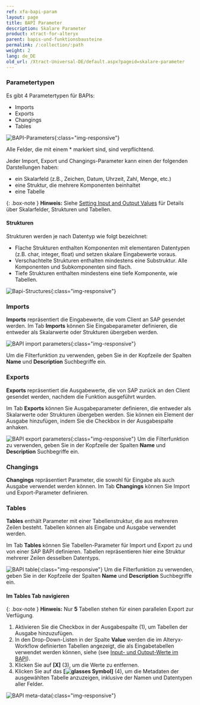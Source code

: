 ```yaml
---
ref: xfa-bapi-param
layout: page
title: BAPI Parameter
description: Skalare Parameter
product: xtract-for-alteryx
parent: bapis-und-funktionsbausteine
permalink: /:collection/:path
weight: 2
lang: de_DE
old_url: /Xtract-Universal-DE/default.aspx?pageid=skalare-parameter
---
```

### Parametertypen

Es gibt 4 Parametertypen für BAPIs:

- Imports
- Exports
- Changings
- Tables

![BAPI-Parameters](/img/content/xfa/BAPI-Parameters.png){:class="img-responsive"}

Alle Felder, die mit einem * markiert sind, sind verpflichtend.

Jeder Import, Export und Changings-Parameter kann einen der folgenden Darstellungen haben:

- ein Skalarfeld (z.B., Zeichen, Datum, Uhrzeit, Zahl, Menge, etc.)
- eine Struktur, die mehrere Komponenten beinhaltet
- eine Tabelle

{: .box-note }
**Hinweis:** Siehe [Setting Input and Output Values](./input-output-werte) für Details über Skalarfelder, Strukturen und Tabellen.

#### Strukturen

Strukturen werden je nach Datentyp wie folgt bezeichnet:

- Flache Strukturen enthalten Komponenten mit elementaren Datentypen (z.B. char, integer, float) und setzen skalare Eingabewerte voraus.
- Verschachtelte Strukturen enthalten mindestens eine Substruktur. Alle Komponenten und Subkomponenten sind flach.
- Tiefe Strukturen enthalten mindestens eine tiefe Komponente, wie Tabellen.

![Bapi-Structures](/img/content/xfa/BAPI-structure.png){:class="img-responsive"}


### Imports

**Imports** repräsentiert die Eingabewerte, die vom Client an SAP gesendet werden. 
Im Tab **Imports** können Sie Eingabeparameter definieren, die entweder als Skalarwerte oder Strukturen übergeben werden.

![BAPI import parameters](/img/content/xfa/bapi_import1.png){:class="img-responsive"}

Um die Filterfunktion zu verwenden, geben Sie in der Kopfzeile der Spalten **Name** und **Description** Suchbegriffe ein.<br>


### Exports

**Exports** repräsentiert die Ausgabewerte, die von SAP zurück an den Client gesendet werden, nachdem die Funktion ausgeführt wurden.

Im Tab **Exports** können Sie Ausgabeparameter definieren, die entweder als Skalarwerte oder Strukturen übergeben werden.
Sie können ein Element der Ausgabe hinzufügen, indem Sie die Checkbox in der Ausgabespalte anhaken.

![BAPI export parameters](/img/content/xfa/bapi_export.png){:class="img-responsive"}
Um die Filterfunktion zu verwenden, geben Sie in der Kopfzeile der Spalten **Name** und **Description** Suchbegriffe ein.<br>

 
### Changings
**Changings** repräsentiert Parameter, die sowohl für Eingabe als auch Ausgabe verwendet werden können.
Im Tab **Changings** können Sie Import und Export-Parameter definieren. 


### Tables

**Tables** enthält Parameter mit einer Tabellenstruktur, die aus mehreren Zeilen besteht. Tabellen können als Eingabe und Ausgabe verwendet werden.

Im Tab **Tables** können Sie Tabellen-Parameter für Import und Export zu und von einer SAP BAPI definieren.
Tabellen repräsentieren hier eine Struktur mehrerer Zeilen desselben Datentyps.

![BAPI table](/img/content/xfa/bapi_table.png){:class="img-responsive"}
Um die Filterfunktion zu verwenden, geben Sie in der Kopfzeile der Spalten **Name** und **Description** Suchbegriffe ein.<br>

#### Im Tables Tab navigieren

{: .box-note }
**Hinweis:** Nur **5** Tabellen stehen für einen parallelen Export zur Verfügung.

1. Aktivieren Sie die Checkbox in der Ausgabespalte (1), um Tabellen der Ausgabe hinzuzufügen.
2. In den Drop-Down-Listen in der Spalte **Value** werden die im Alteryx-Workflow definierten Tabellen angezeigt, die als Eingabetabellen verwendet werden können, siehe (see [Input- und Output-Werte im BAPI](./input-output-werte)).
3. Klicken Sie auf **[X]** (3), um die Werte zu entfernen.
4. Klicken Sie auf das **[![glasses](/img/content/icons/glasses.png) Symbol]** (4), um die Metadaten der ausgewählten Tabelle anzuzeigen, inklusive der Namen und Datentypen aller Felder.

![BAPI meta-data](/img/content/xfa/bapi_table_sap_fields.png){:class="img-responsive"}

